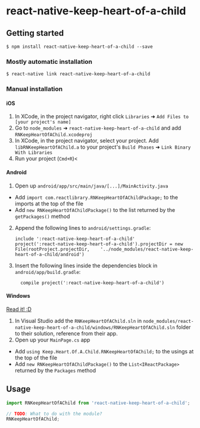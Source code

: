 
# react-native-keep-heart-of-a-child

## Getting started

`$ npm install react-native-keep-heart-of-a-child --save`

### Mostly automatic installation

`$ react-native link react-native-keep-heart-of-a-child`

### Manual installation


#### iOS

1. In XCode, in the project navigator, right click `Libraries` ➜ `Add Files to [your project's name]`
2. Go to `node_modules` ➜ `react-native-keep-heart-of-a-child` and add `RNKeepHeartOfAChild.xcodeproj`
3. In XCode, in the project navigator, select your project. Add `libRNKeepHeartOfAChild.a` to your project's `Build Phases` ➜ `Link Binary With Libraries`
4. Run your project (`Cmd+R`)<

#### Android

1. Open up `android/app/src/main/java/[...]/MainActivity.java`
  - Add `import com.reactlibrary.RNKeepHeartOfAChildPackage;` to the imports at the top of the file
  - Add `new RNKeepHeartOfAChildPackage()` to the list returned by the `getPackages()` method
2. Append the following lines to `android/settings.gradle`:
  	```
  	include ':react-native-keep-heart-of-a-child'
  	project(':react-native-keep-heart-of-a-child').projectDir = new File(rootProject.projectDir, 	'../node_modules/react-native-keep-heart-of-a-child/android')
  	```
3. Insert the following lines inside the dependencies block in `android/app/build.gradle`:
  	```
      compile project(':react-native-keep-heart-of-a-child')
  	```

#### Windows
[Read it! :D](https://github.com/ReactWindows/react-native)

1. In Visual Studio add the `RNKeepHeartOfAChild.sln` in `node_modules/react-native-keep-heart-of-a-child/windows/RNKeepHeartOfAChild.sln` folder to their solution, reference from their app.
2. Open up your `MainPage.cs` app
  - Add `using Keep.Heart.Of.A.Child.RNKeepHeartOfAChild;` to the usings at the top of the file
  - Add `new RNKeepHeartOfAChildPackage()` to the `List<IReactPackage>` returned by the `Packages` method


## Usage
```javascript
import RNKeepHeartOfAChild from 'react-native-keep-heart-of-a-child';

// TODO: What to do with the module?
RNKeepHeartOfAChild;
```
  